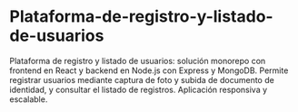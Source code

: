 # Plataforma-de-registro-y-listado-de-usuarios
Plataforma de registro y listado de usuarios: solución monorepo con frontend en React y backend en Node.js con Express y MongoDB. Permite registrar usuarios mediante captura de foto y subida de documento de identidad, y consultar el listado de registros. Aplicación responsiva y escalable.
